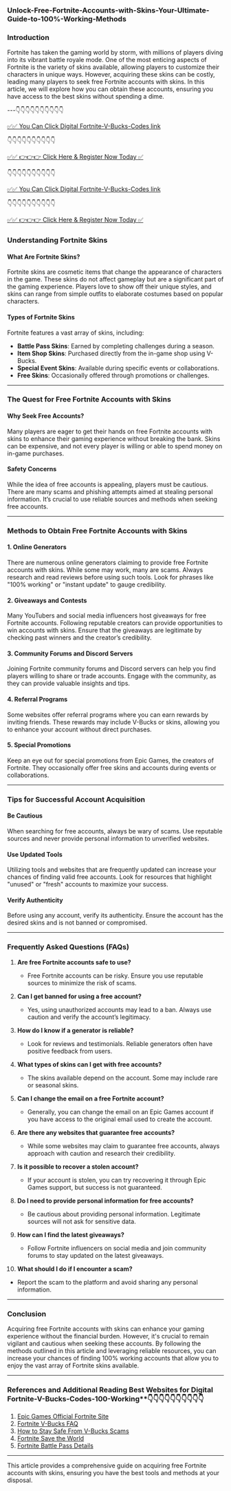 ###  Unlock-Free-Fortnite-Accounts-with-Skins-Your-Ultimate-Guide-to-100%-Working-Methods

### Introduction

Fortnite has taken the gaming world by storm, with millions of players diving into its vibrant battle royale mode. One of the most enticing aspects of Fortnite is the variety of skins available, allowing players to customize their characters in unique ways. However, acquiring these skins can be costly, leading many players to seek free Fortnite accounts with skins. In this article, we will explore how you can obtain these accounts, ensuring you have access to the best skins without spending a dime. 

---👇👇👇👇👇👇👇👇👇👇

[✅✅ You Can Click Digital Fortnite-V-Bucks-Codes link](https://dmfarid.com/fortnite/)

 👇👇👇👇👇👇👇👇👇👇

 [✅✅ 👉👉👉 Click Here & Register Now Today ✅](https://dmfarid.com/fortnite/)
 
 
 👇👇👇👇👇👇👇👇👇👇

[✅✅ You Can Click Digital Fortnite-V-Bucks-Codes link](https://dmfarid.com/fortnite/)

 👇👇👇👇👇👇👇👇👇👇

 [✅✅ 👉👉👉 Click Here & Register Now Today ✅](https://dmfarid.com/fortnite/)

### Understanding Fortnite Skins

#### What Are Fortnite Skins?
Fortnite skins are cosmetic items that change the appearance of characters in the game. These skins do not affect gameplay but are a significant part of the gaming experience. Players love to show off their unique styles, and skins can range from simple outfits to elaborate costumes based on popular characters.

#### Types of Fortnite Skins
Fortnite features a vast array of skins, including:
- **Battle Pass Skins**: Earned by completing challenges during a season.
- **Item Shop Skins**: Purchased directly from the in-game shop using V-Bucks.
- **Special Event Skins**: Available during specific events or collaborations.
- **Free Skins**: Occasionally offered through promotions or challenges.

---

### The Quest for Free Fortnite Accounts with Skins

#### Why Seek Free Accounts?
Many players are eager to get their hands on free Fortnite accounts with skins to enhance their gaming experience without breaking the bank. Skins can be expensive, and not every player is willing or able to spend money on in-game purchases.

#### Safety Concerns
While the idea of free accounts is appealing, players must be cautious. There are many scams and phishing attempts aimed at stealing personal information. It’s crucial to use reliable sources and methods when seeking free accounts.

---

### Methods to Obtain Free Fortnite Accounts with Skins

#### 1. Online Generators
There are numerous online generators claiming to provide free Fortnite accounts with skins. While some may work, many are scams. Always research and read reviews before using such tools. Look for phrases like "100% working" or "instant update" to gauge credibility.

#### 2. Giveaways and Contests
Many YouTubers and social media influencers host giveaways for free Fortnite accounts. Following reputable creators can provide opportunities to win accounts with skins. Ensure that the giveaways are legitimate by checking past winners and the creator’s credibility.

#### 3. Community Forums and Discord Servers
Joining Fortnite community forums and Discord servers can help you find players willing to share or trade accounts. Engage with the community, as they can provide valuable insights and tips.

#### 4. Referral Programs
Some websites offer referral programs where you can earn rewards by inviting friends. These rewards may include V-Bucks or skins, allowing you to enhance your account without direct purchases.

#### 5. Special Promotions
Keep an eye out for special promotions from Epic Games, the creators of Fortnite. They occasionally offer free skins and accounts during events or collaborations.

---

### Tips for Successful Account Acquisition

#### Be Cautious
When searching for free accounts, always be wary of scams. Use reputable sources and never provide personal information to unverified websites.

#### Use Updated Tools
Utilizing tools and websites that are frequently updated can increase your chances of finding valid free accounts. Look for resources that highlight "unused" or "fresh" accounts to maximize your success.

#### Verify Authenticity
Before using any account, verify its authenticity. Ensure the account has the desired skins and is not banned or compromised.

---

### Frequently Asked Questions (FAQs)

1. **Are free Fortnite accounts safe to use?**
   - Free Fortnite accounts can be risky. Ensure you use reputable sources to minimize the risk of scams.

2. **Can I get banned for using a free account?**
   - Yes, using unauthorized accounts may lead to a ban. Always use caution and verify the account’s legitimacy.

3. **How do I know if a generator is reliable?**
   - Look for reviews and testimonials. Reliable generators often have positive feedback from users.

4. **What types of skins can I get with free accounts?**
   - The skins available depend on the account. Some may include rare or seasonal skins.

5. **Can I change the email on a free Fortnite account?**
   - Generally, you can change the email on an Epic Games account if you have access to the original email used to create the account.

6. **Are there any websites that guarantee free accounts?**
   - While some websites may claim to guarantee free accounts, always approach with caution and research their credibility.

7. **Is it possible to recover a stolen account?**
   - If your account is stolen, you can try recovering it through Epic Games support, but success is not guaranteed.

8. **Do I need to provide personal information for free accounts?**
   - Be cautious about providing personal information. Legitimate sources will not ask for sensitive data.

9. **How can I find the latest giveaways?**
   - Follow Fortnite influencers on social media and join community forums to stay updated on the latest giveaways.

10. **What should I do if I encounter a scam?**
   - Report the scam to the platform and avoid sharing any personal information.

---

### Conclusion
Acquiring free Fortnite accounts with skins can enhance your gaming experience without the financial burden. However, it's crucial to remain vigilant and cautious when seeking these accounts. By following the methods outlined in this article and leveraging reliable resources, you can increase your chances of finding 100% working accounts that allow you to enjoy the vast array of Fortnite skins available.

---

 ### References and Additional Reading Best Websites for Digital  Fortnite-V-Bucks-Codes-100-Working**👇👇👇👇👇👇👇👇👇👇

1. [Epic Games Official Fortnite Site](https://sthcodes.com/fortnite/)
2. [Fortnite V-Bucks FAQ](https://dmfarid.com/fortnite/)
3. [How to Stay Safe From V-Bucks Scams](https://dmfarid.com/fortnite/)
4. [Fortnite Save the World](https://dmfarid.com/fortnite//)
5. [Fortnite Battle Pass Details](https://dmfarid.com/fortnite/)

---

This article provides a comprehensive guide on acquiring free Fortnite accounts with skins, ensuring you have the best tools and methods at your disposal.